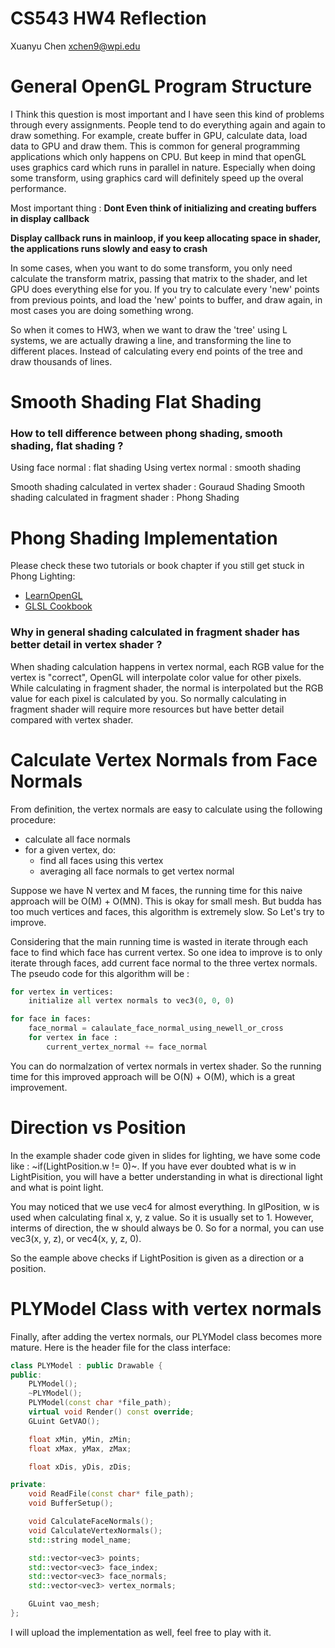 # CS543 HW4 Reflection

Xuanyu Chen
xchen9@wpi.edu

# General OpenGL Program Structure

I Think this question is most important and I have seen this kind of problems through every assignments. People tend to do everything again and again to draw something. For example, create buffer in GPU, calculate data, load data to GPU and draw them. This is common for general programming applications which only happens on CPU. But keep in mind that openGL uses graphics card which runs in parallel in nature. Especially when doing some transform, using graphics card will definitely speed up the overal performance.

Most important thing : 
**Dont Even think of initializing and creating buffers in display callback**

**Display callback runs in mainloop, if you keep allocating space in shader, the applications runs slowly and easy to crash**

In some cases, when you want to do some transform, you only need calculate the transform matrix, passing that matrix to the shader, and let GPU does everything else for you. If you try to calculate every 'new' points from previous points, and load the 'new' points to buffer, and draw again, in most cases you are doing something wrong.

So when it comes to HW3, when we want to draw the 'tree' using L systems, we are actually drawing a line, and transforming the line to different places. Instead of calculating every end points of the tree and draw thousands of lines.

# Smooth Shading Flat Shading

### How to tell difference between phong shading, smooth shading, flat shading ?
Using face normal : flat shading
Using vertex normal : smooth shading

Smooth shading calculated in vertex shader : Gouraud Shading
Smooth shading calculated in fragment shader : Phong Shading

# Phong Shading Implementation
Please check these two tutorials or book chapter if you still get stuck in Phong Lighting:
- [LearnOpenGL](https://learnopengl.com/Lighting/Basic-Lighting)
- [GLSL Cookbook](https://proquest.safaribooksonline.com/9781849514767)

### Why in general shading calculated in fragment shader has better detail in vertex shader ? 
When shading calculation happens in vertex normal, each RGB value for the vertex is "correct", OpenGL will interpolate color value for other pixels. While calculating in fragment shader, the normal is interpolated but the RGB value for each pixel is calculated by you. So normally calculating in fragment shader will require more resources but have better detail compared with vertex shader.


# Calculate Vertex Normals from Face Normals
From definition, the vertex normals are easy to calculate using the following procedure:
- calculate all face normals
- for a given vertex, do:
    - find all faces using this vertex
    - averaging all face normals to get vertex normal

Suppose we have N vertex and M faces, the running time for this naive approach will be O(M) + O(MN). This is okay for small mesh. But budda has too much vertices and faces, this algorithm is extremely slow. So Let's try to improve.

Considering that the main running time is wasted in iterate through each face to find which face has current vertex. So one idea to improve is to only iterate through faces, add current face normal to the three vertex normals. The pseudo code for this algorithm will be :

~~~Python
for vertex in vertices:
    initialize all vertex normals to vec3(0, 0, 0)

for face in faces:
    face_normal = calaulate_face_normal_using_newell_or_cross
    for vertex in face :
        current_vertex_normal += face_normal
~~~

You can do normalzation of vertex normals in vertex shader. So the running time for this improved approach will be O(N) + O(M), which is a great improvement.

# Direction vs Position
In the example shader code given in slides for lighting, we have some code like : ~if(LightPosition.w != 0)~. If you have ever doubted what is w in LightPisition, you will have a better understanding in what is directional light and what is point light.

You may noticed that we use vec4 for almost everything. In glPosition, w is used when calculating final x, y, z value. So it is usually set to 1. However, interms of direction, the w should always be 0. So for a normal, you can use vec3(x, y, z), or vec4(x, y, z, 0).

So the eample above checks if LightPosition is given as a direction or a position.

# PLYModel Class with vertex normals

Finally, after adding the vertex normals, our PLYModel class becomes more mature.
Here is the header file for the class interface:
~~~C++
class PLYModel : public Drawable {
public:
	PLYModel();
	~PLYModel();
	PLYModel(const char *file_path);
	virtual void Render() const override;
	GLuint GetVAO();

	float xMin, yMin, zMin;
	float xMax, yMax, zMax;

	float xDis, yDis, zDis;

private:
	void ReadFile(const char* file_path);
	void BufferSetup();

	void CalculateFaceNormals();
	void CalculateVertexNormals();
	std::string model_name;

	std::vector<vec3> points;
	std::vector<vec3> face_index;
	std::vector<vec3> face_normals;
	std::vector<vec3> vertex_normals;

	GLuint vao_mesh;
};
~~~

I will upload the implementation as well, feel free to play with it.

